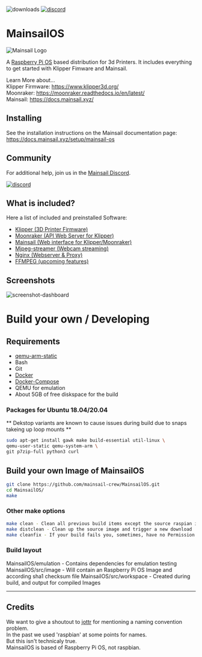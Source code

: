 ![downloads](https://img.shields.io/github/downloads/mainsail-crew/MainsailOS/total)
[![discord](https://img.shields.io/discord/758059413700345988?color=%235865F2&label=discord&logo=discord&logoColor=white&style=flat)](https://discord.gg/skWTwTD) 

# MainsailOS
  
![Mainsail Logo](https://github.com/meteyou/mainsail/raw/master/docs/assets/img/logo.png?raw=true)

A [Raspberry Pi OS](https://www.raspberrypi.org/software/) based distribution for 3d Printers. It includes everything to get started with Klipper Fimware and Mainsail.

Learn More about...   
Klipper Firmware: https://www.klipper3d.org/   
Moonraker: https://moonraker.readthedocs.io/en/latest/   
Mainsail: https://docs.mainsail.xyz/   

## Installing

See the installation instructions on the Mainsail documentation page:   
https://docs.mainsail.xyz/setup/mainsail-os

## Community

For additional help, join us in the [Mainsail Discord](https://discord.gg/skWTwTD).   

[![discord](https://img.shields.io/discord/758059413700345988?color=%235865F2&label=discord&logo=discord&logoColor=white&style=flat)](https://discord.gg/skWTwTD) 

## What is included?

Here a list of included and preinstalled Software:
* [Klipper (3D Printer Firmware)](https://github.com/KevinOConnor/klipper) 
* [Moonraker (API Web Server for Klipper)](https://github.com/Arksine/moonraker)
* [Mainsail (Web interface for Klipper/Moonraker)](https://github.com/meteyou/mainsail)
* [Mjpeg-streamer (Webcam streaming)](https://github.com/jacksonliam/mjpg-streamer)
* [Nginx (Webserver & Proxy)](https://nginx.org/en/)
* [FFMPEG (upcoming features)](https://www.ffmpeg.org/)

## Screenshots
![screenshot-dashboard](https://github.com/meteyou/mainsail/raw/develop/docs/assets/img/screenshot.png?raw=true)

# Build your own / Developing

## Requirements
- [qemu-arm-static](http://packages.debian.org/sid/qemu-user-static)
- Bash
- Git
- [Docker](https://docs.docker.com/engine/install/ubuntu/)
- [Docker-Compose](https://docs.docker.com/compose/install/)
- QEMU for emulation
- About 5GB of free diskspace for the build

### Packages for Ubuntu 18.04/20.04
** Dekstop variants are known to cause issues during build due to snaps takeing up loop mounts **
```bash
sudo apt-get install gawk make build-essential util-linux \
qemu-user-static qemu-system-arm \
git p7zip-full python3 curl
```

## Build your own Image of MainsailOS
```bash
git clone https://github.com/mainsail-crew/MainsailOS.git
cd MainsailOS/
make
```

### Other make options
```bash
make clean - Clean all previous build items except the source raspian image
make distclean - Clean up the source image and trigger a new download
make cleanfix - If your build fails you, sometimes, have no Permission to clean. This will chmod to 0777 to grant full access.
```

### Build layout
MainsailOS/emulation - Contains dependencies for emulation testing  
MainsailOS/src/image - Will contain an Raspberry Pi OS Image and according sha1 checksum file
MainsailOS/src/workspace - Created during build, and output for compiled Images


---

## Credits
We want to give a shoutout to [jottr](https://github.com/jottr) for mentioning a naming convention problem.\
In the past we used 'raspbian' at some points for names.\
But this isn't technicaly true.\
MainsailOS is based of Raspberry Pi OS, not raspbian.
